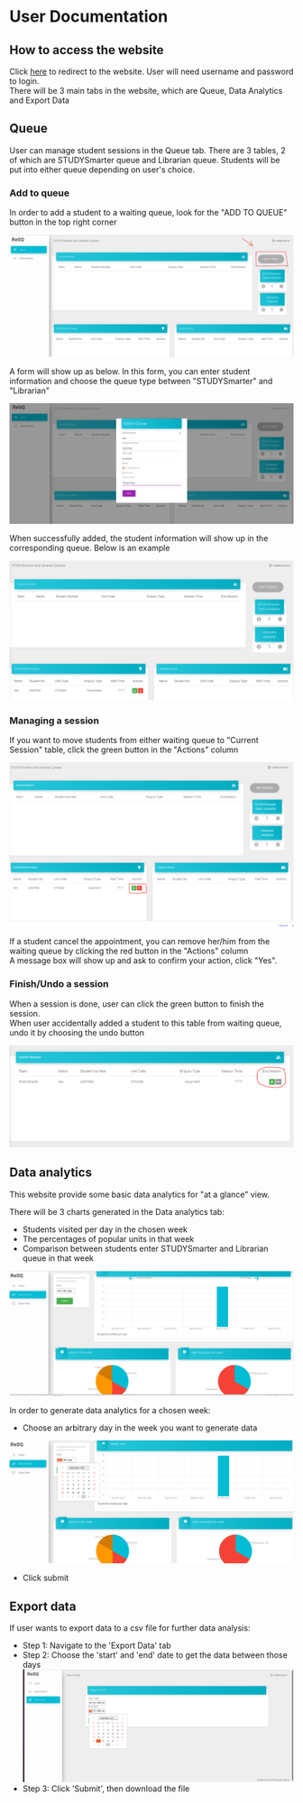 # User Documentation

## How to access the website
Click [here](https://resq.systemhealthlab.com/login?next=%2F) to redirect to the website. User will need username and password to login. <br />
There will be 3 main tabs in the website, which are Queue, Data Analytics and Export Data

## Queue
User can manage student sessions in the Queue tab. There are 3 tables, 2 of which are STUDYSmarter queue and Librarian queue. Students will be put into either queue depending on user's choice. <br />

### Add to queue
In order to add a student to a waiting queue, look for the "ADD TO QUEUE" button in the top right corner 

![](instruction/addqueue.PNG)

A form will show up as below. In this form, you can enter student information and choose the queue type between "STUDYSmarter" and "Librarian" 

![](instruction/addtoqueue.PNG)

When successfully added, the student information will show up in the corresponding queue. Below is an example

![](instruction/addtoqueue2.PNG)

### Managing a session
If you want to move students from either waiting queue to "Current Session" table, click the green button in the "Actions" column <br />

![](instruction/add_remove.PNG)

If a student cancel the appointment, you can remove her/him from the waiting queue by clicking the red button in the "Actions" column <br />
A message box will show up and ask to confirm your action, click "Yes". <br />

### Finish/Undo a session
When a session is done, user can click the green button to finish the session.<br />
When user accidentally added a student to this table from waiting queue, undo it by choosing the undo button 

![](instruction/finish_undo.PNG)
## Data analytics
This website provide some basic data analytics for "at a glance" view. <br />

There will be 3 charts generated in the Data analytics tab: <br />

- Students visited per day in the chosen week <br />
- The percentages of popular units in that week <br />
- Comparison between students enter STUDYSmarter and Librarian queue in that week <br />

![](instruction/analyse.PNG)

In order to generate data analytics for a chosen week: <br />

- Choose an arbitrary day in the week you want to generate data <br />

![](instruction/analyse2.PNG)

- Click submit
## Export data
If user wants to export data to a csv file for further data analysis:<br />

- Step 1: Navigate to the 'Export Data' tab <br />
- Step 2: Choose the 'start' and 'end' date to get the data between those days <br />
![](instruction/export.PNG)
- Step 3: Click 'Submit', then download the file



